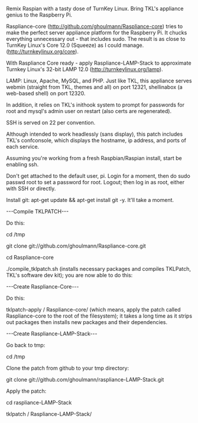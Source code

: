 Remix Raspian with a tasty dose of TurnKey Linux. Bring TKL's appliance genius to the Raspberry Pi.

Raspliance-core (http://github.com/ghoulmann/Raspliance-core) tries to make the perfect server appliance platform for the Raspberry Pi. It chucks everything unnecessary out - that includes sudo. The result is as close to TurnKey Linux's Core 12.0 (Squeeze) as I could manage. (http://turnkeylinux.org/core).

With Raspliance Core ready - apply Raspliance-LAMP-Stack to approximate Turnkey Linux's 32-bit LAMP 12.0 (http://turnkeylinux.org/lamp).

LAMP: Linux, Apache, MySQL, and PHP. Just like TKL, this appliance serves webmin (straight from TKL, themes and all) on port 12321, shellinabox (a web-based shell) on port 12320.

In addition, it relies on TKL's inithook system to prompt for passwords for root and mysql's admin user on restart (also certs are regenerated).

SSH is served on 22 per convention.

Although intended to work headlessly (sans display), this patch includes TKL's confconsole, which displays the hostname, ip address, and ports of each service.

Assuming you're working from a fresh Raspbian/Raspian install, start be enabling ssh.

Don't get attached to the default user, pi. Login for a moment, then do sudo passwd root to set a password for root. Logout; then log in as root, either with SSH or directly.

Install git: apt-get update && apt-get install git -y. It'll take a moment.

---Compile TKLPATCH---

Do this:

  cd /tmp
  
  git clone git://github.com/ghoulmann/Raspliance-core.git
  
  cd Raspliance-core
  
  ./compile_tklpatch.sh (installs necessary packages and compiles TKLPatch, TKL's software dev kit); you are now able to do this:

---Create Raspliance-Core---

Do this:

tklpatch-apply / Raspliance-core/  (which means, apply the patch called Raspliance-core to the root of the filesystem); it takes a long time as it strips out packages then installs new packages and their dependencies.

---Create Raspliance-LAMP-Stack---

Go back to tmp:

  cd /tmp

Clone the patch from github to your tmp directory:  

  git clone git://github.com/ghoulmann/raspliance-LAMP-Stack.git

Apply the patch:

  cd raspliance-LAMP-Stack

  tklpatch / Raspliance-LAMP-Stack/
